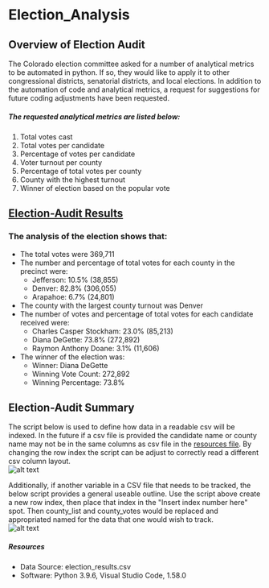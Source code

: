 # Election_Analysis

## Overview of Election Audit
The Colorado election committee asked for a number of analytical metrics to be automated in python. If so, they would like to apply it to other congressional districts, senatorial districts, and local elections. In addition to the automation of code and analytical metrics, a request for suggestions for future coding adjustments have been requested.

##### The requested analytical metrics are listed below:
1. Total votes cast
2. Total votes per candidate
3. Percentage of votes per candidate
4. Voter turnout per county
5. Percentage of total votes per county
6. County with the highest turnout
7. Winner of election based on the popular vote



## [Election-Audit Results](Analysis/election_analysis.txt)
### The analysis of the election shows that:

- The total votes were 369,711
- The number and percentage of total votes for each county in the precinct were:
  - Jefferson: 10.5% (38,855)
  - Denver: 82.8% (306,055)
  - Arapahoe: 6.7% (24,801)
- The county with the largest county turnout was Denver
- The number of votes and percentage of total votes for each candidate received were:
  - Charles Casper Stockham: 23.0% (85,213)
  - Diana DeGette: 73.8% (272,892)
  - Raymon Anthony Doane: 3.1% (11,606)
- The winner of the election was:
  - Winner: Diana DeGette
  - Winning Vote Count: 272,892
  - Winning Percentage: 73.8%


## Election-Audit Summary
The script below is used to define how data in a readable csv will be indexed. In the future if a csv file is provided the candidate name or county name may not be in the same columns as csv file in the [resources file](Resources/election_results.csv). By changing the row index the script can be adjust to correctly read a different csv column layout.        
![alt text](https://github.com/kwporras/Challenge-3/blob/f84a76aac82899721c48edec85bfddcd5d698444/Resources/Create_a_variable_to_track.PNG)

Additionally, if another variable in a CSV file that needs to be tracked, the below script provides a general useable outline. Use the script above create a new row index, then place that index in the "Insert index number here" spot. Then county_list and county_votes would be replaced and appropriated named for the data that one would wish to track.  
![alt text](https://github.com/kwporras/Challenge-3/blob/f84a76aac82899721c48edec85bfddcd5d698444/Resources/Selection_of_county_and_candidate_data.PNG)

##### Resources
- Data Source: election_results.csv
- Software: Python 3.9.6, Visual Studio Code, 1.58.0





